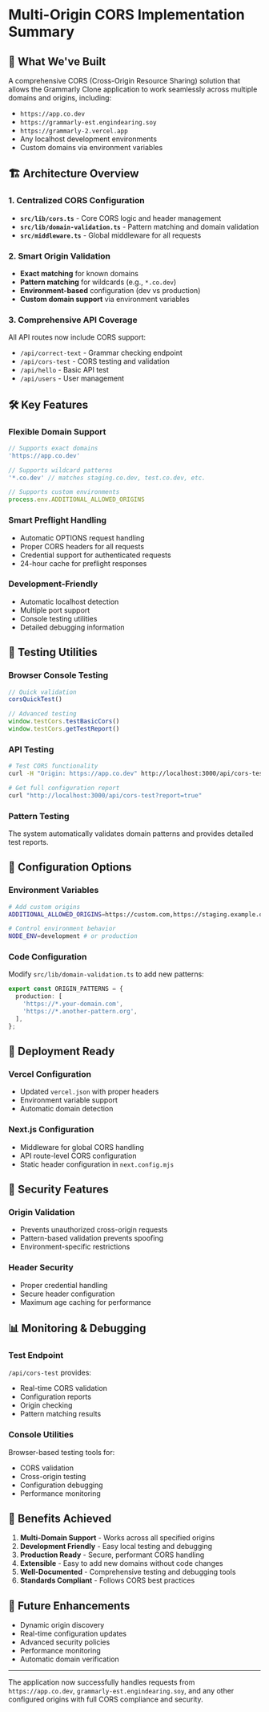 # Multi-Origin CORS Implementation Summary

## 🎯 What We've Built

A comprehensive CORS (Cross-Origin Resource Sharing) solution that allows the Grammarly Clone application to work seamlessly across multiple domains and origins, including:

- `https://app.co.dev`
- `https://grammarly-est.engindearing.soy` 
- `https://grammarly-2.vercel.app`
- Any localhost development environments
- Custom domains via environment variables

## 🏗️ Architecture Overview


### 1. **Centralized CORS Configuration**
- **`src/lib/cors.ts`** - Core CORS logic and header management
- **`src/lib/domain-validation.ts`** - Pattern matching and domain validation
- **`src/middleware.ts`** - Global middleware for all requests

### 2. **Smart Origin Validation**
- **Exact matching** for known domains
- **Pattern matching** for wildcards (e.g., `*.co.dev`)
- **Environment-based** configuration (dev vs production)
- **Custom domain support** via environment variables

### 3. **Comprehensive API Coverage**
All API routes now include CORS support:
- `/api/correct-text` - Grammar checking endpoint
- `/api/cors-test` - CORS testing and validation
- `/api/hello` - Basic API test
- `/api/users` - User management

## 🛠️ Key Features

### Flexible Domain Support
```typescript
// Supports exact domains
'https://app.co.dev'

// Supports wildcard patterns  
'*.co.dev' // matches staging.co.dev, test.co.dev, etc.

// Supports custom environments
process.env.ADDITIONAL_ALLOWED_ORIGINS
```

### Smart Preflight Handling
- Automatic OPTIONS request handling
- Proper CORS headers for all requests
- Credential support for authenticated requests
- 24-hour cache for preflight responses

### Development-Friendly
- Automatic localhost detection
- Multiple port support
- Console testing utilities
- Detailed debugging information

## 🧪 Testing Utilities

### Browser Console Testing
```javascript
// Quick validation
corsQuickTest()

// Advanced testing
window.testCors.testBasicCors()
window.testCors.getTestReport()
```

### API Testing
```bash
# Test CORS functionality
curl -H "Origin: https://app.co.dev" http://localhost:3000/api/cors-test

# Get full configuration report
curl "http://localhost:3000/api/cors-test?report=true"
```

### Pattern Testing
The system automatically validates domain patterns and provides detailed test reports.

## 🔧 Configuration Options

### Environment Variables
```bash
# Add custom origins
ADDITIONAL_ALLOWED_ORIGINS=https://custom.com,https://staging.example.org

# Control environment behavior
NODE_ENV=development # or production
```

### Code Configuration
Modify `src/lib/domain-validation.ts` to add new patterns:
```typescript
export const ORIGIN_PATTERNS = {
  production: [
    'https://*.your-domain.com',
    'https://*.another-pattern.org',
  ],
};
```

## 🚀 Deployment Ready

### Vercel Configuration
- Updated `vercel.json` with proper headers
- Environment variable support
- Automatic domain detection

### Next.js Configuration  
- Middleware for global CORS handling
- API route-level CORS configuration
- Static header configuration in `next.config.mjs`

## 🔐 Security Features

### Origin Validation
- Prevents unauthorized cross-origin requests
- Pattern-based validation prevents spoofing
- Environment-specific restrictions

### Header Security
- Proper credential handling
- Secure header configuration
- Maximum age caching for performance

## 📊 Monitoring & Debugging

### Test Endpoint
`/api/cors-test` provides:
- Real-time CORS validation
- Configuration reports
- Origin checking
- Pattern matching results

### Console Utilities
Browser-based testing tools for:
- CORS validation
- Cross-origin testing
- Configuration debugging
- Performance monitoring

## 🎉 Benefits Achieved

1. **Multi-Domain Support** - Works across all specified origins
2. **Development Friendly** - Easy local testing and debugging
3. **Production Ready** - Secure, performant CORS handling
4. **Extensible** - Easy to add new domains without code changes
5. **Well-Documented** - Comprehensive testing and debugging tools
6. **Standards Compliant** - Follows CORS best practices

## 🔮 Future Enhancements

- Dynamic origin discovery
- Real-time configuration updates
- Advanced security policies
- Performance monitoring
- Automatic domain verification

---

The application now successfully handles requests from `https://app.co.dev`, `grammarly-est.engindearing.soy`, and any other configured origins with full CORS compliance and security.
